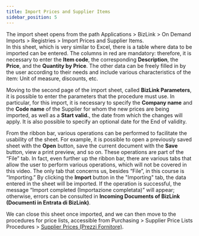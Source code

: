 ```yaml
---
title: Import Prices and Supplier Items
sidebar_position: 5
---
```


The import sheet opens from the path Applications > BizLink > On Demand Imports > Registries > Import Prices and Supplier Items.         
In this sheet, which is very similar to Excel, there is a table where data to be imported can be entered. The columns in red are mandatory: therefore, it is necessary to enter the **Item code**, the corresponding **Description**, the **Price**, and the **Quantity by Price**. The other data can be freely filled in by the user according to their needs and include various characteristics of the item: Unit of measure, discounts, etc.

Moving to the second page of the import sheet, called **BizLink Parameters**, it is possible to enter the parameters that the procedure must use. In particular, for this import, it is necessary to specify the **Company name** and the **Code name** of the Supplier for whom the new prices are being imported, as well as a **Start valid.**, the date from which the changes will apply. It is also possible to specify an optional date for the End of validity.

From the ribbon bar, various operations can be performed to facilitate the usability of the sheet. For example, it is possible to open a previously saved sheet with the **Open** button, save the current document with the **Save** button, view a print preview, and so on. These operations are part of the “File” tab. In fact, even further up the ribbon bar, there are various tabs that allow the user to perform various operations, which will not be covered in this video. The only tab that concerns us, besides “File”, in this course is “Importing.”
By clicking the **Import** button in the "Importing" tab, the data entered in the sheet will be imported. If the operation is successful, the message “Import completed (Importazione completata)” will appear; otherwise, errors can be consulted in **Incoming Documents of BizLink (Documenti in Entrata di BizLink)**.

We can close this sheet once imported, and we can then move to the procedures for price lists, accessible from Purchasing > Supplier Price Lists Procedures > [Supplier Prices (Prezzi Fornitore)](/docs/purchase/purchase-price-lists/procedures/supplier-price).